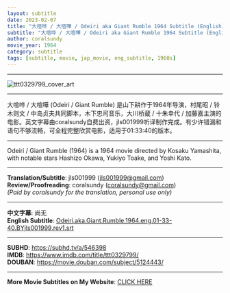 ```yaml
---
layout: subtitle
date: 2023-02-07
title: "大喧哗 / 大喧嘩 / Odeiri aka Giant Rumble 1964 Subtitle (English)"
subtitle: "大喧哗 / 大喧嘩 / Odeiri aka Giant Rumble 1964 Subtitle (English)"
author: coralsundy
movie_year: 1964
category: subtitle
tags: [subtitle, movie, jap_movie, eng_subtitle, 1960s]
---
```


------

<img src="../assets/ttt0329799.jpg" alt="ttt0329799_cover_art" />

------

大喧哗 / 大喧嘩 (Odeiri / Giant Rumble) 是山下耕作于1964年导演，村尾昭 / 铃木则文 / 中岛贞夫共同脚本，木下忠司音乐，大川桥蔵 / 十朱幸代 / 加藤嘉主演的电影。英文字幕由coralsundy自费出资，jls001999听译制作完成。有少许错漏和语句不够流畅，可全程完整欣赏电影，适用于01:33:40的版本。

------

Odeiri / Giant Rumble (1964) is a 1964 movie directed by Kosaku Yamashita, with notable stars Hashizo Okawa, Yukiyo Toake, and Yoshi Kato.

------

**Translation/Subtitle**: jls001999 (jls001999@gmail.com)<br>
**Review/Proofreading**: coralsundy (coralsundy@gmail.com)<br>
*(Paid by coralsundy for the translation, personal use only)*

------

**中文字幕**: 尚无<br>
**English Subtitle**: [Odeiri.aka.Giant.Rumble.1964.eng.01-33-40.BYjls001999.rev1.srt](../subtitles/Odeiri.aka.Giant.Rumble.1964.eng.01-33-40.BYjls001999.rev1.srt)

------

**SUBHD**: <https://subhd.tv/a/546398><br>
**IMDB**: <https://www.imdb.com/title/ttt0329799/><br>
**DOUBAN**: <https://movie.douban.com/subject/5124443/>

------

**More Movie Subtitles on My Website**: <a href='{% post_url 2021-01-10-subtitles-summary-list %}'>CLICK HERE</a>



